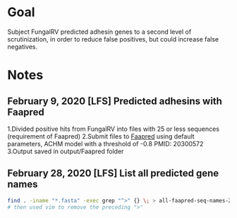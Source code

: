 # Goal
Subject FungalRV predicted adhesin genes to a second level of scrutinization, in order to reduce false positives, but could increase false negatives.

# Notes
## February 9, 2020 [LFS] Predicted adhesins with Faapred
1.Divided positive hits from FungalRV into files with 25 or less sequences (requirement of Faapred)
2.Submit files to [Faapred](http://bioinfo.icgeb.res.in/faap/query.html) using default parameters, ACHM model with a threshold of -0.8 PMID: 20300572
3.Output saved in output/Faapred folder

## February 28, 2020 [LFS] List all predicted gene names

```bash
find . -iname "*.fasta" -exec grep "^>" {} \; > all-faapred-seq-names-20200228.txt
# then used vim to remove the preceding ">"
```
